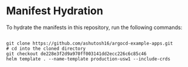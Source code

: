 
# Manifest Hydration

To hydrate the manifests in this repository, run the following commands:

```shell

git clone https://github.com/ashutosh16/argocd-example-apps.git
# cd into the cloned directory
git checkout de228e3f2d9a970ff003141dd2ecc226c6c85c46
helm template . --name-template production-usw1 --include-crds
```
